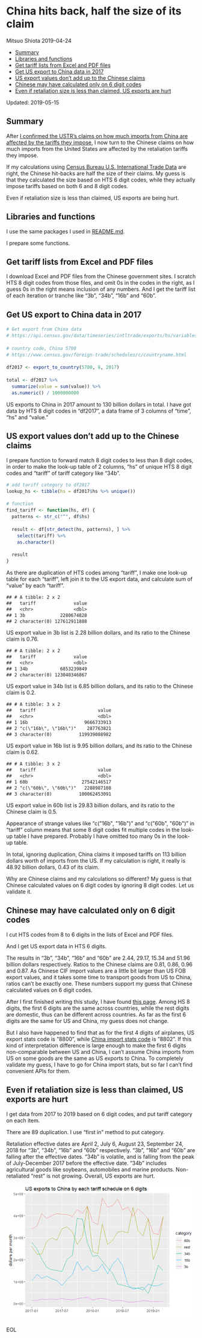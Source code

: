 China hits back, half the size of its claim
================
Mitsuo Shiota
2019-04-24

  - [Summary](#summary)
  - [Libraries and functions](#libraries-and-functions)
  - [Get tariff lists from Excel and PDF
    files](#get-tariff-lists-from-excel-and-pdf-files)
  - [Get US export to China data in
    2017](#get-us-export-to-china-data-in-2017)
  - [US export values don’t add up to the Chinese
    claims](#us-export-values-dont-add-up-to-the-chinese-claims)
  - [Chinese may have calculated only on 6 digit
    codes](#chinese-may-have-calculated-only-on-6-digit-codes)
  - [Even if retaliation size is less than claimed, US exports are
    hurt](#even-if-retaliation-size-is-less-than-claimed-us-exports-are-hurt)

Updated: 2019-05-15

## Summary

After [I confirmed the USTR’s claims on how much imports from China are
affected by the tariffs they impose](README.md), I now turn to the
Chinese claims on how much imports from the United States are affected
by the retaliation tariffs they impose.

If my calculations using [Census Bureau U.S. International Trade
Data](https://www.census.gov/foreign-trade/data/) are right, the Chinese
hit-backs are half the size of their claims. My guess is that they
calculated the size based on HTS 6 digit codes, while they actually
impose tariffs based on both 6 and 8 digit codes.

Even if retaliation size is less than claimed, US exports are being
hurt.

## Libraries and functions

I use the same packages I used in [README.md](README.md).

I prepare some functions.

## Get tariff lists from Excel and PDF files

I download Excel and PDF files from the Chinese government sites. I
scratch HTS 8 digit codes from those files, and omit 0s in the codes in
the right, as I guess 0s in the right means inclusion of any numbers.
And I get the tariff list of each iteration or tranche like “3b”, “34b”,
“16b” and “60b”.

## Get US export to China data in 2017

``` r
# Get export from China data
# https://api.census.gov/data/timeseries/intltrade/exports/hs/variables.html

# country code, China 5700
# https://www.census.gov/foreign-trade/schedules/c/countryname.html

df2017 <- export_to_country(5700, 8, 2017)

total <- df2017 %>% 
  summarize(value = sum(value)) %>% 
  as.numeric() / 1000000000 
```

US exports to China in 2017 amount to 130 billion dollars in total. I
have got data by HTS 8 digit codes in “df2017”, a data frame of 3
columns of “time”, “hs” and “value.”

## US export values don’t add up to the Chinese claims

I prepare function to forward match 8 digit codes to less than 8 digit
codes, in order to make the look-up table of 2 columns, “hs” of unique
HTS 8 digit codes and “tariff” of tariff category like “34b”.

``` r
# add tariff category to df2017
lookup_hs <- tibble(hs = df2017$hs %>% unique())

# function
find_tariff <- function(hs, df) {
  patterns <- str_c("^", df$hs)

  result <- df[str_detect(hs, patterns), ] %>% 
    select(tariff) %>% 
    as.character()

  result
}
```

As there are duplication of HTS codes among “tariff”, I make one look-up
table for each “tariff”, left join it to the US export data, and
calculate sum of “value” by each “tariff”.

    ## # A tibble: 2 x 2
    ##   tariff              value
    ##   <chr>               <dbl>
    ## 1 3b             2280674828
    ## 2 character(0) 127612911888

US export value in 3b list is 2.28 billion dollars, and its ratio to the
Chinese claim is 0.76.

    ## # A tibble: 2 x 2
    ##   tariff              value
    ##   <chr>               <dbl>
    ## 1 34b            6853239849
    ## 2 character(0) 123040346867

US export value in 34b list is 6.85 billion dollars, and its ratio to
the Chinese claim is 0.2.

    ## # A tibble: 3 x 2
    ##   tariff                       value
    ##   <chr>                        <dbl>
    ## 1 16b                     9666733913
    ## 2 "c(\"16b\", \"16b\")"    287763821
    ## 3 character(0)          119939088982

US export value in 16b list is 9.95 billion dollars, and its ratio to
the Chinese claim is 0.62.

    ## # A tibble: 3 x 2
    ##   tariff                       value
    ##   <chr>                        <dbl>
    ## 1 60b                    27542146517
    ## 2 "c(\"60b\", \"60b\")"   2288987108
    ## 3 character(0)          100062453091

US export value in 60b list is 29.83 billion dollars, and its ratio to
the Chinese claim is 0.5.

Appearance of strange values like “c("16b", "16b")” and “c("60b",
"60b")” in “tariff” column means that some 8 digit codes fit multiple
codes in the look-up table I have prepared. Probably I have omitted too
many 0s in the look-up table.

In total, ignoring duplication, China claims it imposed tariffs on 113
billion dollars worth of imports from the US. If my calculation is
right, it really is 48.92 billion dollars, 0.43 of its claim.

Why are Chinese claims and my calculations so different? My guess is
that Chinese calculated values on 6 digit codes by ignoring 8 digit
codes. Let us validate it.

## Chinese may have calculated only on 6 digit codes

I cut HTS codes from 8 to 6 digits in the lists of Excel and PDF files.

And I get US export data in HTS 6 digits.

The results in “3b”, “34b”, “16b” and “60b” are 2.44, 29.17, 15.34 and
51.96 billion dollars respectively. Ratios to the Chinese claims are
0.81, 0.86, 0.96 and 0.87. As Chinese CIF import values are a little bit
larger than US FOB export values, and it takes some time to transport
goods from US to China, ratios can’t be exactly one. These numbers
support my guess that Chinese calculated values on 6 digit codes.

After I first finished writing this study, I have found [this
page](http://www.customs.go.jp/toukei/sankou/code/code_e.htm). Among HS
8 digits, the first 6 digits are the same across countries, while the
rest digits are domestic, thus can be different across countries. As far
as the first 6 digits are the same for US and China, my guess does not
change.

But I also have happened to find that as for the first 4 digits of
airplanes, US export stats code is “8800”, while [China import stats
code](http://english.customs.gov.cn/Statics/650f7297-a212-4f0e-a5a8-67422b04e550.html)
is “8802”. If this kind of interpretation difference is large enough to
make the first 6 digits non-comparable between US and China, I can’t
assume China imports from US on some goods are the same as US exports to
China. To completely validate my guess, I have to go for China import
stats, but so far I can’t find convenient APIs for them.

## Even if retaliation size is less than claimed, US exports are hurt

I get data from 2017 to 2019 based on 6 digit codes, and put tariff
category on each item.

There are 89 duplication. I use “first in” method to put category.

Retaliation effective dates are April 2, July 6, August 23, September
24, 2018 for “3b”, “34b”, “16b” and “60b” respectively. “3b”, “16b” and
“60b” are falling after the effective dates. “34b” is volatile, and is
falling from the peak of July-December 2017 before the effective date.
“34b” includes agricultural goods like soybeans, automobiles and
marine products. Non-retaliated “rest” is not growing. Overall, US
exports are hurt.

![](China-hits-back_files/figure-gfm/line_chart-1.png)<!-- -->

EOL
